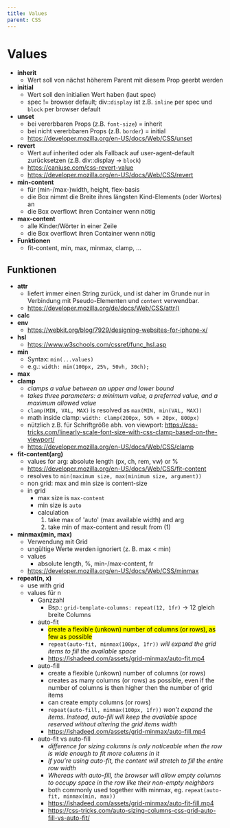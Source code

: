 ```yaml
---
title: Values
parent: CSS
---
```


# Values
- **inherit**
  - Wert soll von nächst höherem Parent mit diesem Prop geerbt werden
- **initial**
  - Wert soll den initialien Wert haben (laut spec)
  - spec != browser default; div::`display` ist z.B. `inline` per spec und `block` per browser default
- **unset**
  - bei vererbbaren Props (z.B. `font-size`) = inherit
  - bei nicht vererbbaren Props (z.B. `border`) = initial
  - <https://developer.mozilla.org/en-US/docs/Web/CSS/unset>
- **revert**
  - Wert auf inherited oder als Fallback auf user-agent-default zurücksetzen (z.B. div::display -> `block`)
  - <https://caniuse.com/css-revert-value>
  - <https://developer.mozilla.org/en-US/docs/Web/CSS/revert>
- **min-content**
  - für (min-/max-)width, height, flex-basis
  - die Box nimmt die Breite ihres längsten Kind-Elements (oder Wortes) an
  - die Box overflowt ihren Container wenn nötig
- **max-content**
  - alle Kinder/Wörter in einer Zeile
  - die Box overflowt ihren Container wenn nötig
- **Funktionen**
  - fit-content, min, max, minmax, clamp, ...


## Funktionen
- **attr**
  - liefert immer einen String zurück, und ist daher im Grunde nur in Verbindung mit Pseudo-Elementen und `content` verwendbar.
  - <https://developer.mozilla.org/de/docs/Web/CSS/attr()>
- **calc**
- **env**
  - <https://webkit.org/blog/7929/designing-websites-for-iphone-x/>
- **hsl**
  - <https://www.w3schools.com/cssref/func_hsl.asp>
- **min**
  - Syntax: `min(...values)`
  - e.g.: `width: min(100px, 25%, 50vh, 30ch);`
- **max**
- **clamp**
  - *clamps a value between an upper and lower bound*
  - *takes three parameters: a minimum value, a preferred value, and a maximum allowed value*
  - `clamp(MIN, VAL, MAX)` is resolved as `max(MIN, min(VAL, MAX))`
  - math inside clamp: `width: clamp(200px, 50% + 20px, 800px)`
  - nützlich z.B. für Schriftgröße abh. von viewport: <https://css-tricks.com/linearly-scale-font-size-with-css-clamp-based-on-the-viewport/>
  - <https://developer.mozilla.org/en-US/docs/Web/CSS/clamp>
- **fit-content(arg)**
  - values for arg: absolute length (px, ch, rem, vw) or %
  - <https://developer.mozilla.org/en-US/docs/Web/CSS/fit-content>
  - resolves to `min(maximum size, max(minimum size, argument))`
  - non grid: max and min size is content-size
  - in grid
    - max size is `max-content`
    - min size is `auto`
    - calculation
      1) take max of 'auto' (max available width) and arg
      2) take min of max-content and result from (1)
- **minmax(min, max)**
  - Verwendung mit Grid
  - ungültige Werte werden ignoriert (z. B. max < min)
  - values
    - absolute length, %, min-/max-content, fr
  - <https://developer.mozilla.org/en-US/docs/Web/CSS/minmax>
- **repeat(n, x)**
  - use with grid
  - values für n
    - Ganzzahl
      - Bsp.: `grid-template-columns: repeat(12, 1fr)` -> 12 gleich breite Columns
    - auto-fit
      - <mark>create a flexible (unkown) number of columns (or rows), as few as possible</mark>
      - `repeat(auto-fit, minmax(100px, 1fr))` *will expand the grid items to fill the available space*
      - <https://ishadeed.com/assets/grid-minmax/auto-fit.mp4>
    - auto-fill
      - create a flexible (unkown) number of columns (or rows)
      - creates as many columns (or rows) as possible, even if the number of columns is then higher then the number of grid items
      - can create empty columns (or rows)
      - `repeat(auto-fill, minmax(100px, 1fr))`
        *won’t expand the items. Instead, auto-fill will keep the available space reserved without altering the grid items width*
      - <https://ishadeed.com/assets/grid-minmax/auto-fill.mp4>
    - auto-fit vs auto-fill
      - *difference for sizing columns is only noticeable when the row is wide enough to fit more columns in it*
      - *If you’re using auto-fit, the content will stretch to fill the entire row width*
      - *Whereas with auto-fill, the browser will allow empty columns to occupy space in the row like their non-empty neighbors*
      - both commonly used together with minmax, eg. `repeat(auto-fit, minmax(min, max))`
      - <https://ishadeed.com/assets/grid-minmax/auto-fit-fill.mp4>
      - <https://css-tricks.com/auto-sizing-columns-css-grid-auto-fill-vs-auto-fit/>
